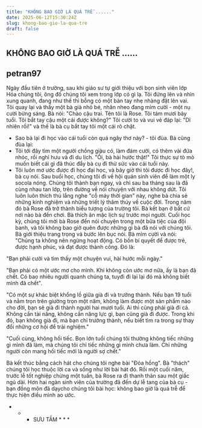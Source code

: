 ```yaml
---
title: "KHÔNG BAO GIỜ LÀ QUÁ TRỄ ......"
date: 2025-06-12T15:30:24Z
slug: khong-bao-gio-la-qua-tre
draft: false
---
```


## KHÔNG BAO GIỜ LÀ QUÁ TRỄ ......

## petran97

Ngày đầu tiên ở trường, sau khi giáo sư tự giới thiệu với bọn sinh viên lớp Hóa chúng tôi, ông đố chúng tôi xem trong lớp có gì lạ. Tôi đứng lên và nhìn xung quanh, đang như thế thì bỗng có một bàn tay nhẹ nhàng đặt lên vai. Tôi quay lại và thấy một bà già nhỏ bé, nhăn nheo đang mỉm cười - một nụ cười bừng sáng.
Bà nói: "Chào cậu trai. Tên tôi là Rose. Tôi tám mươi bảy tuổi. Tôi bắt tay cậu một cái được không?"
Tôi cười to và vui vẻ đáp lại: "Dĩ nhiên rồi!" và thế là bà cụ bắt tay tôi một cái rõ chặt.
- Sao bà lại đi học vào cái tuổi còn quá ngây thơ này? - tôi đùa.
Bà cũng đùa lại:
- Tôi tới đây tìm một người chồng giàu có, làm đám cưới, có thêm vài đứa nhóc, rồi nghỉ hưu và đi du lịch.
"Ối, bà hài hước thật!" Tôi thực sự tò mò muốn biết cái gì đã thúc đẩy bà cụ đi thử sức vào cái tuổi này.
- Tôi luôn mơ ước được đi học đại học, và bây giờ thì tôi được đi học đây!, bà cụ nói.
Sau buổi học, chúng tôi đi về hội quán sinh viên để làm một ly socola nóng. Chúng tôi thành bạn ngay, và chỉ sau ba tháng sau là đã cùng nhau tan lớp, trên đường về nói chuyện với nhau không dứt. Tôi luôn luôn thích thú lắng nghe "cỗ máy thời gian" này, nghe bà chia sẻ những kinh nghiệm và những triết lý thâm thúy về cuộc đời.
Trong năm đó bà Rose đã trở thành biểu tượng của trường tôi. Bà kết bạn ở bất cứ nơi nào bà đến chơi. Bà thích ăn mặc lịch sự trước mọi người.
Cuối học kỳ, chúng tôi mời bà Rose đến nói chuyện trong một bữa tiệc của đội banh, và tôi không bao giờ quên được những gì bà đã nói với chúng tôi. Bà giới thiệu trang trọng và bước lên bục nói. Bà mỉm cười và nói: "Chúng ta không nên ngừng hoạt động. Có bốn bí quyết để được trẻ, được hạnh phúc, và đạt được thành công. Ðó là:
 
"Bạn phải cười và tìm thấy một chuyện vui, hài hước mỗi ngày." 
 
"Bạn phải có một ước mơ cho mình. Khi không còn ước mơ nữa, ấy là bạn đã chết. Có bao nhiêu người quanh chúng ta, tuyđi đi lại lại đó mà không biết mình đã chết". 
 
"Có một sự khác biệt khổng lồ giữa già đi và trưởng thành. Nếu bạn 19 tuổi và nằm trọn trên giường trọn một năm, không làm được một sản phẩm nào cho đời, bạn sẽ già đi thành người hai mươi tuổi. Ai thì cũng phải già đi cả. Không cần tài năng, không cần năng lực gì, bạn cũng già đi được. Trong khi đó, bạn không già đi, mà bạn chỉ trưởng thành, nếu biết tìm ra trong sự thay đổi những cơ hội để trải nghiệm." 
 
"Cuối cùng, không hối tiếc. Bọn lớn tuổi chúng tôi thường không tiếc những gì mình đã làm, mà chúng tôi chỉ tiếc những gì mình chưa làm. Chỉ những người còn mang hối tiếc mới là người sợ chết." 
 
Bà kết thúc bằng cách hát cho chúng tôi nghe bài "Ðóa hồng". Bà "thách" chúng tôi học thuộc lời ca và sống như lời bài hát đó.
Rồi một cuối năm, trước lễ tốt nghiệp chừng một tuần, bà Rose ra đi thanh thản sau một giấc ngủ dài. Hơn hai ngàn sinh viên của trường đã đến dự lễ tang của bà cụ - bạn đồng môn đã dạycho chúng tôi bài học: không bao giờ là quá trễ để thực hiện điều mình ao ước.
 
* * * SƯU TẦM * * *